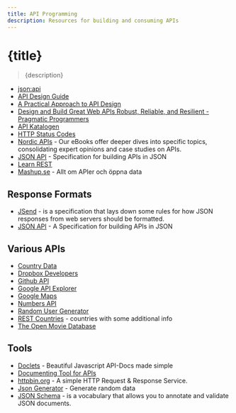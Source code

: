 ```yaml
---
title: API Programming
description: Resources for building and consuming APIs
---
```


# {title}

> {description}

- [json:api](https://jsonapi.org/)
- [API Design Guide](https://github.com/interagent/http-api-design)
- [A Practical Approach to API Design](https://leanpub.com/restful-api-design)
- [Design and Build Great Web APIs Robust, Reliable, and Resilient - Pragmatic Programmers](https://www.pragprog.com/titles/maapis/design-and-build-great-web-apis/)
- [API Katalogen](http://apikatalogen.se/)
- [HTTP Status Codes](https://en.wikipedia.org/wiki/List_of_HTTP_status_codes)
- [Nordic APIs](https://nordicapis.com/api-ebooks/) - Our eBooks offer deeper dives into specific topics, consolidating expert opinions and case studies on APIs.
- [JSON API](http://jsonapi.org/) - Specification for building APIs in JSON
- [Learn REST](http://www.restapitutorial.com/)
- [Mashup.se](http://www.mashup.se/) - Allt om APIer och öppna data

## Response Formats

- [JSend](https://labs.omniti.com/labs/jsend) - is a specification that lays down some rules for how JSON responses from web servers should be formatted.
- [JSON API](http://jsonapi.org/) - A Specification for building APIs in JSON

## Various APIs

- [Country Data](http://country.io/)
- [Dropbox Developers](https://www.dropbox.com/developers)
- [Github API](https://developer.github.com/v3/)
- [Google API Explorer](https://developers.google.com/apis-explorer/#p/)
- [Google Maps](https://developers.google.com/maps/)
- [Numbers API](http://numbersapi.com/#42)
- [Random User Generator](https://randomuser.me/)
- [REST Countries](https://restcountries.eu) - countries with some additional info
- [The Open Movie Database](http://omdbapi.com/)

## Tools

- [Doclets](https://doclets.io/) - Beautiful Javascript API-Docs made simple
- [Documenting Tool for APIs](http://apidocjs.com/)
- [httpbin.org](https://httpbin.org/) - A simple HTTP Request & Response Service.
- [Json Generator](http://www.json-generator.com/) - Generate random data
- [JSON Schema](http://json-schema.org/) - is a vocabulary that allows you to annotate and validate JSON documents.
